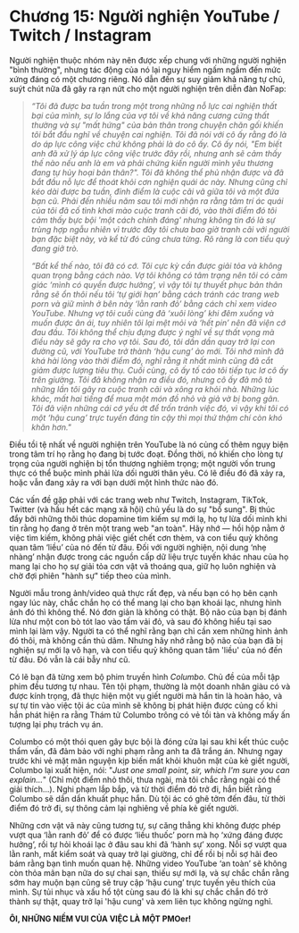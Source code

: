 # Chương 15: Người nghiện YouTube / Twitch / Instagram

Người nghiện thuộc nhóm này nên được xếp chung với những người nghiện "bình thường", nhưng tác động của nó lại nguy hiểm ngấm ngầm đến mức xứng đáng có một chương riêng. Nó dẫn đến sự suy giảm khả năng tự chủ, suýt chút nữa đã gây ra rạn nứt cho một người nghiện trên diễn đàn NoFap:

> *“Tôi đã được ba tuần trong một trong những nỗ lực cai nghiện thất bại của mình, sự lo lắng của vợ tôi về khả năng cương cứng thất thường và sự "mất hứng" của bản thân trong chuyện chăn gối khiến tôi bắt đầu nghĩ về chuyện cai nghiện. Tôi đã nói với cô ấy rằng đó là do áp lực công việc chứ không phải là do cô ấy. Cô ấy nói, "Em biết anh đã xử lý áp lực công việc trước đây rồi, nhưng anh sẽ cảm thấy thế nào nếu anh là em và phải chứng kiến người mình yêu thương đang tự hủy hoại bản thân?". Tôi đã không thể phủ nhận được và đã bắt đầu nỗ lực để thoát khỏi cơn nghiện quái ác này. Nhưng cũng chỉ kéo dài được ba tuần, đỉnh điểm là cuộc cãi vã giữa tôi và một đứa bạn cũ. Phải đến nhiều năm sau tôi mới nhận ra rằng tâm trí ác quái của tôi đã cố tình khơi mào cuộc tranh cãi đó, vào thời điểm đó tôi cảm thấy bực bội 'một cách chính đáng' nhưng không tin đó là sự trùng hợp ngẫu nhiên vì trước đây tôi chưa bao giờ tranh cãi với người bạn đặc biệt này, và kể từ đó cũng chưa từng. Rõ ràng là con tiểu quỷ đang giở trò.*
>
> *“Bất kể thế nào, tôi đã có cớ. Tôi cực kỳ cần được giải tỏa và không quan trọng bằng cách nào. Vợ tôi không có tâm trạng nên tôi có cảm giác ‘mình có quyền được hưởng’, vì vậy tôi tự thuyết phục bản thân rằng sẽ ổn thôi nếu tôi ‘tự giới hạn’ bằng cách tránh các trang web porn và giữ mình ở bên này ‘lằn ranh đỏ’ bằng cách chỉ xem video YouTube. Nhưng vợ tôi cuối cùng đã ‘xuôi lòng’ khi đêm xuống và muốn được ân ái, tuy nhiên tôi lại mệt mỏi và ‘hết pin’ nên đã viện cớ đau đầu. Tôi không thể chịu đựng được ý nghĩ về sự thất vọng mà điều này sẽ gây ra cho vợ tôi. Sau đó, tôi dần dần quay trở lại con đường cũ, với YouTube trở thành ‘hậu cung’ ảo mới. Tôi nhớ mình đã khá hài lòng vào thời điểm đó, nghĩ rằng ít nhất mình cũng đã cắt giảm được lượng tiêu thụ. Cuối cùng, cô ấy tố cáo tôi tiếp tục lơ cô ấy trên giường. Tôi đã không nhận ra điều đó, nhưng cô ấy đã mô tả những lần tôi gây ra cuộc tranh cãi và xông ra khỏi nhà. Những lúc khác, mất hai tiếng để mua một món đồ nhỏ và giả vờ bị bong gân. Tôi đã viện những cái cớ yếu ớt để trốn tránh việc đó, vì vậy khi tôi có một ‘hậu cung’ trực tuyến đáng tin cậy thì mọi thứ thậm chí còn khó khăn hơn."*

Điều tồi tệ nhất về người nghiện trên YouTube là nó củng cố thêm ngụy biện trong tâm trí họ rằng họ đang bị tước đoạt. Đồng thời, nó khiến cho lòng tự trọng của người nghiện bị tổn thương nghiêm trọng; một người vốn trung thực có thể buộc mình phải lừa dối người thân yêu. Có lẽ điều đó đã xảy ra, hoặc vẫn đang xảy ra với bạn dưới một hình thức nào đó.

Các vấn đề gặp phải với các trang web như Twitch, Instagram, TikTok, Twitter (và hầu hết các mạng xã hội) chủ yếu là do sự "bổ sung".  Bị thúc đẩy bởi những thôi thúc dopamine tìm kiếm sự mới lạ, họ tự lừa dối mình khi tin rằng họ đang ở trên một trang web "an toàn". Hãy nhớ — hồi hộp nằm ở việc tìm kiếm, không phải việc giết chết cơn thèm, và con tiểu quỷ không quan tâm ‘liều’ của nó đến từ đâu. Đối với người nghiện, nội dung ‘nhẹ nhàng’ nhận được trong các nguồn cấp dữ liệu trực tuyến khác nhau của họ mang lại cho họ sự giải tỏa cơn vật vã thoáng qua, giữ họ luôn nghiện và chờ đợi phiên "hành sự" tiếp theo của mình.

Người mẫu trong ảnh/video quả thực rất đẹp, và nếu bạn có họ bên cạnh ngay lúc này, chắc chắn họ có thể mang lại cho bạn khoái lạc, nhưng hình ảnh đó thì không thể. Nó đơn giản là không có thật. Bộ não của bạn bị đánh lừa như một con bò tót lao vào tấm vải đỏ, và sau đó không hiểu tại sao mình lại làm vậy. Người ta có thể nghĩ rằng bạn chỉ cần xem những hình ảnh đó thôi, mà không cần thủ dâm. Nhưng hãy nhớ rằng bộ não của bạn đã bị nghiện sự mới lạ vô hạn, và con tiểu quỷ không quan tâm 'liều' của nó đến từ đâu. Đó vẫn là cái bẫy như cũ.

Có lẽ bạn đã từng xem bộ phim truyền hình *Columbo*. Chủ đề của mỗi tập phim đều tương tự nhau. Tên tội phạm, thường là một doanh nhân giàu có và được kính trọng, đã thực hiện một vụ giết người mà hắn tin là hoàn hảo, và sự tự tin vào việc tội ác của mình sẽ không bị phát hiện được củng cố khi hắn phát hiện ra rằng Thám tử Columbo trông có vẻ tồi tàn và không mấy ấn tượng lại phụ trách vụ án.

Columbo có một thói quen gây bực bội là đóng cửa lại sau khi kết thúc cuộc thẩm vấn, đã đảm bảo với nghi phạm rằng anh ta đã trắng án. Nhưng ngay trước khi vẻ mặt mãn nguyện kịp biến mất khỏi khuôn mặt của kẻ giết người, Columbo lại xuất hiện, nói: "*Just one small point, sir, which I'm sure you can explain...*" (Chỉ một điểm nhỏ thôi, thưa ngài, mà tôi chắc rằng ngài có thể giải thích...). Nghi phạm lắp bắp, và từ thời điểm đó trở đi, hắn biết rằng Columbo sẽ dần dần khuất phục hắn. Dù tội ác có ghê tởm đến đâu, từ thời điểm đó trở đi, sự thông cảm lại nghiêng về phía kẻ giết người.

Những cơn vật vã này cũng tương tự, sự căng thẳng khi không được phép vượt qua ‘lằn ranh đỏ’ để có được ‘liều thuốc’ porn mà họ ‘xứng đáng được hưởng’, rồi tự hỏi khoái lạc ở đâu sau khi đã ‘hành sự’ xong. Nỗi sợ vượt qua lằn ranh, mất kiểm soát và quay trở lại giường, chỉ để rồi bị nỗi sợ hãi đeo bám rằng bạn tình muốn quan hệ. Những video YouTube ‘an toàn’ sẽ không còn thỏa mãn bạn nữa do sự chai sạn, thiếu sự mới lạ, và sự chắc chắn rằng sớm hay muộn bạn cũng sẽ truy cập ‘hậu cung’ trực tuyến yêu thích của mình. Sự tủi nhục và xấu hổ tột cùng sau đó là khi sự chắc chắn đó trở thành sự thật, quay trở lại 'hậu cung' và xem liên tục không ngừng nghỉ.

**ÔI, NHỮNG NIỀM VUI CỦA VIỆC LÀ MỘT PMOer!**

